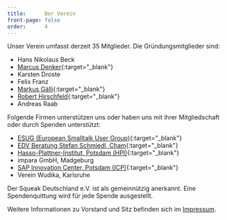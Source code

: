 ```yaml
---
title:      Der Verein
front-page: false
order:      4
---
```


Unser Verein umfasst derzeit 35 Mitglieder. Die Gründungsmitglieder
sind:

- Hans Nikolaus Beck
- [Marcus Denker](http://2denker.de/){:target="_blank"}
- Karsten Droste
- Felix Franz
- [Markus Gälli](http://www.emergent.de){:target="_blank"}
- [Robert Hirschfeld](http://hirschfeld.org){:target="_blank"}
- Andreas Raab

Folgende Firmen unterstützen uns oder haben uns mit ihrer
Mitgliedschaft oder durch Spenden unterstützt:

- [ESUG (European Smalltalk User Group)](http://www.esug.org){:target="_blank"}
- [EDV Beratung Stefan Schmiedl, Cham](http://xss.de/){:target="_blank"}
- [Hasso-Plattner-Institut, Potsdam (HPI)](http://www.hpi.de/){:target="_blank"}
- impara GmbH, Madgeburg
- [SAP Innovation Center, Potsdam (ICP)](http://icn.sap.com/){:target="_blank"}
- Verein Wudika, Karlsruhe

Der Squeak Deutschland e.V. ist als gemeinnützig anerkannt. Eine
Spendenquittung wird für jede Spende ausgestellt.

Weitere Informationen zu Vorstand und Sitz befinden sich im [Impressum](http://squeak.de/impressum/).
